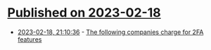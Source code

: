 # [Published on 2023-02-18](index.md)

* [2023-02-18, 21:10:36](https://news.ycombinator.com/item?id=34851123) - [The following companies charge for 2FA features](https://2fatax.com/)
